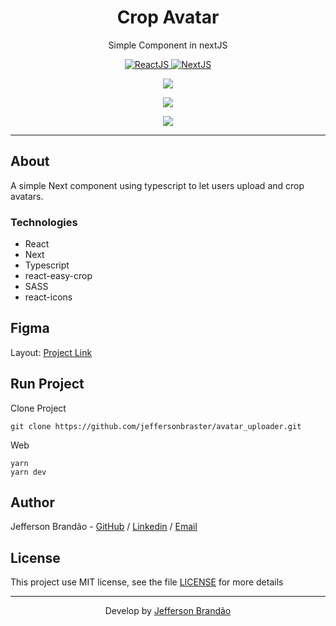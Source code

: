 <h1 align="center">Crop Avatar</h1>
<p align="center">Simple Component in nextJS</p>
<p align="center">
  <a href="https://reactjs.org/">
    <img src="https://img.shields.io/static/v1?label=React&message=JS&color=blue?style=plastic&logo=React" alt="ReactJS" />
  </a>
  <a href="https://nextjs.org/">
    <img src="https://img.shields.io/static/v1?label=Next&message=JS&color=blue?style=plastic&logo=Next.js" alt="NextJS" />
  </a>
</p>
<p align="center"><img src="./.github/img/crop1" /></p>
<p align="center"><img src="./.github/img/crop2" /></p>
<p align="center"><img src="./.github/img/crop3" /></p>

---

## About

A simple Next component using typescript to let users upload and crop avatars.

### Technologies

<ul>
    <li>React</li>
    <li>Next</li>
    <li>Typescript</li>
    <li>react-easy-crop</li>
    <li>SASS</li>
    <li>react-icons</li>
</ul>
<h2>Figma</h2>
<p>Layout: <a href="https://www.figma.com/file/3Ki7sTwdPpxDSDkeVhBMUl/crop-avatar-upload" target="__blank">Project Link</a></p>

## Run Project

Clone Project

```git
git clone https://github.com/jeffersonbraster/avatar_uploader.git
```

Web

```ssh
yarn
yarn dev
```

## Author

Jefferson Brandão - [GitHub](https://github.com/jeffersonbraster) / [Linkedin](https://www.linkedin.com/in/jefferson-brandao-dev/) / [Email](mailto:jeffersonbraster@gmail.com)

## License

This project use MIT license, see the file [LICENSE](./LICENSE.md) for more details

---

<p align="center">Develop by <a href="https://github.com/jeffersonbraster">Jefferson Brandão</a></p>
